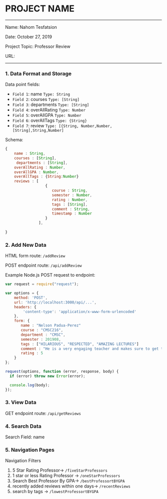 
# PROJECT NAME

---

Name: Nahom Tesfatsion

Date: October 27, 2019

Project Topic: Professor Review

URL: 

---


### 1. Data Format and Storage

Data point fields:
- `Field 1`: name           	`Type: String`
- `Field 2`: courses          	`Type: [String]`
- `Field 3`: departments        `Type: [String]`
- `Field 4`: overAllRating     	`Type: Number`
- `Field 5`: overAllGPA     	`Type: Number`
- `Field 6`: overAllTags           	`Type: {String}` 
- `Field 7`: review           	`Type: [{String, Number,Number,[String],String,Number]`

Schema: 
```javascript
{
    name : String,
    courses : [String],
	 departments : [String],
    overAllRating : Number,
    overAllGPA : Number,
    overAllTags : {String:Number}
    reviews : [
                  {
                     course : String, 
                     semester : Number,
                     rating : Number,
                     tags : [String],
                     comment : String,
                     timestamp : Number
                  }
               ],
   
}

```

### 2. Add New Data

HTML form route: `/addReview`

POST endpoint route: `/api/addReview`

Example Node.js POST request to endpoint: 
```javascript
var request = require("request");

var options = { 
    method: 'POST',
    url: 'http://localhost:3000/api/...',
    headers: { 
        'content-type': 'application/x-www-form-urlencoded' 
    },
    form: { 
       name : "Nelson Padua-Perez"
       course : "CMSC216",
       department : "CMSC",
       semester : 201908,
       tags : ["HILARIOUS", "RESPECTED", "AMAZING LECTURES"]
       comment : "He is a very engaging teacher and makes sure to get to know people as best as possible in a large class.",
       rating : 5
    } 
};

request(options, function (error, response, body) {
  if (error) throw new Error(error);

  console.log(body);
});
```

### 3. View Data

GET endpoint route: `/api/getReviews`

### 4. Search Data

Search Field: name

### 5. Navigation Pages

Navigation Filters
1. 5 Star Rating Professor-> `/fiveStarProfessors`
2. 1 star or less Rating Professor -> `/oneStarProfessors`
3. Search Best Professor By GPA-> `/bestProfessortBYGPA`
4. recently added reviews within one days-> `/recentReviews `
5. search by tags -> `/lowestProfessortBYGPA`



